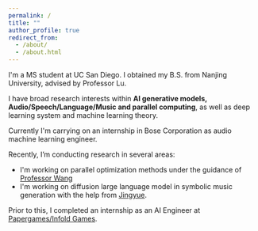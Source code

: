 ```yaml
---
permalink: /
title: ""
author_profile: true
redirect_from: 
  - /about/
  - /about.html
---
```

I'm a MS student at UC San Diego. I obtained my B.S. from Nanjing University, advised by Professor Lu.

I have broad research interests within <strong>AI generative models, Audio/Speech/Language/Music and parallel computing</strong>, as well as deep learning system and machine learning theory.

Currently I'm carrying on an internship in Bose Corporation as audio machine learning engineer.

Recently, I’m conducting research in several areas:
- I'm working on parallel optimization methods under the guidance of [Professor Wang](https://jimwang123.github.io/)
- I'm working on diffusion large language model in symbolic music generation with the help from [Jingyue](https://yuer867.github.io/).

Prior to this, I completed an internship as an AI Engineer at [Papergames/Infold Games](https://www.papegames.com/en).
